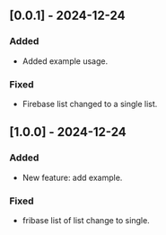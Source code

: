 
## [0.0.1] - 2024-12-24
### Added
- Added example usage.
### Fixed
- Firebase list changed to a single list.



## [1.0.0] - 2024-12-24
### Added
- New feature: add example.
### Fixed
- fribase list of list change to single.


